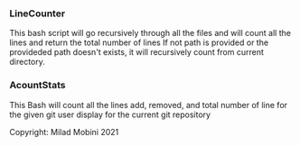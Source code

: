 
### LineCounter

This bash script will go recursively through all the files and will count all the lines and return the total number of lines
If not path is provided or the provideded path doesn't exists, it will recursively count from current directory.

### AcountStats

This Bash will count all the lines add, removed, and total number of line for the given git user display for the current git repository


Copyright: Milad Mobini 2021
